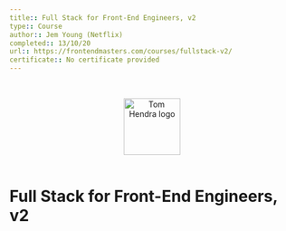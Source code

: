 ```yaml
---
title:: Full Stack for Front-End Engineers, v2
type:: Course
author:: Jem Young (Netflix)
completed:: 13/10/20
url:: https://frontendmasters.com/courses/fullstack-v2/
certificate:: No certificate provided
---
```


&nbsp;
<div align=center>
  <img alt="Tom Hendra logo" src="https://res.cloudinary.com/tomhendra/image/upload/v1567091669/tomhendra-logo/tomhendra-logo-round-1024.png" width="100" />
</div>
&nbsp;

<h1>Full Stack for Front-End Engineers, v2</h1>
